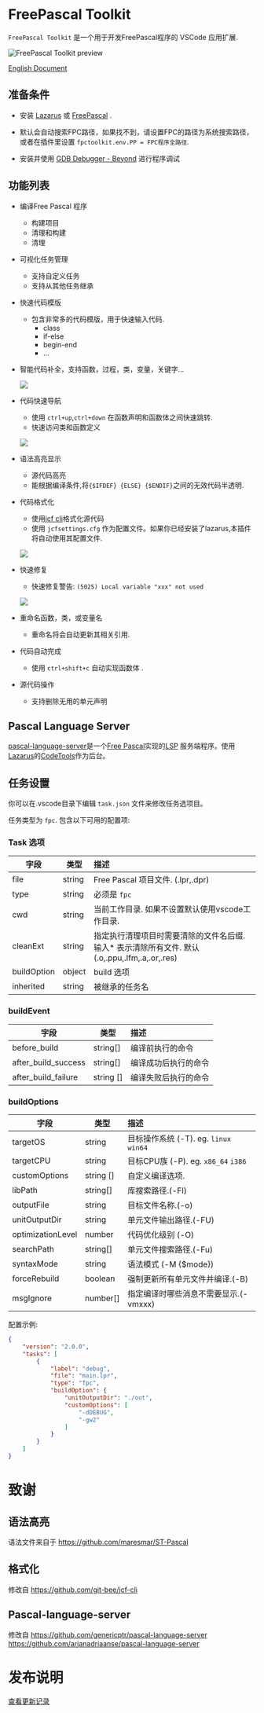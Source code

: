 # FreePascal Toolkit 
`FreePascal Toolkit` 是一个用于开发FreePascal程序的 VSCode 应用扩展.

![FreePascal Toolkit preview](images/doc/fpctoolkit.gif)

[English Document](README.md)
## 准备条件

- 安装 [Lazarus](https://www.lazarus-ide.org/) 或 [FreePascal](https://www.freepascal.org/download.var) . 
- 默认会自动搜索FPC路径，如果找不到，请设置FPC的路径为系统搜索路径，或者在插件里设置 `fpctoolkit.env.PP = FPC程序全路径`. 

- 安装并使用 [GDB Debugger - Beyond](https://marketplace.visualstudio.com/items?itemName=coolchyni.beyond-debug) 进行程序调试

## 功能列表
- 编译Free Pascal 程序
	- 构建项目
	- 清理和构建
	- 清理

- 可视化任务管理
	- 支持自定义任务
	- 支持从其他任务继承
- 快速代码模版
	- 包含非常多的代码模版，用于快速输入代码.
		* class
		* if-else
		* begin-end
		* ... 
- 智能代码补全，支持函数，过程，类，变量，关键字...
 
 	![](images/doc/code-snippets.gif)
 
- 代码快速导航
	- 使用 `ctrl+up`,`ctrl+down` 在函数声明和函数体之间快速跳转.
	- 快速访问类和函数定义
	
	![](images/doc/documentsymbol.gif) 
	
- 语法高亮显示
	- 源代码高亮 
	- 能根据编译条件,将`{$IFDEF} {ELSE} {$ENDIF}`之间的无效代码半透明. 
- 代码格式化 
	
	- 使用[jcf cli](https://github.com/coolchyni/jcf-cli)格式化源代码
	- 使用 `jcfsettings.cfg` 作为配置文件。如果你已经安装了lazarus,本插件将自动使用其配置文件. 
	
	![](images/doc/format.gif) 
	
- 快速修复
	- 快速修复警告: `(5025) Local variable "xxx" not used`
	
	![](images/doc/quickfix.gif) 

- 重命名函数，类，或变量名
	- 重命名将会自动更新其相关引用. 
- 代码自动完成 
	- 使用 `ctrl+shift+c` 自动实现函数体 .
- 源代码操作
	- 支持删除无用的单元声明

## Pascal Language Server 

[pascal-language-server](https://github.com/coolchyni/pascal-language-server)是一个[Free Pascal](https://www.freepascal.org/)实现的[LSP](https://microsoft.github.io/language-server-protocol/) 服务端程序。使用[Lazarus](https://www.lazarus-ide.org/)的[CodeTools](https://wiki.lazarus.freepascal.org/Codetools)作为后台。

## 任务设置

你可以在.vscode目录下编辑 `task.json` 文件来修改任务选项目。

任务类型为 `fpc`. 包含以下可用的配置项:

### Task 选项
字段   | 类型  |  描述  |
------  | ----- |  :-------------
file  | string|Free Pascal 项目文件. (.lpr,.dpr)
type  | string|必须是 `fpc`
cwd   | string|当前工作目录. 如果不设置默认使用vscode工作目录.
cleanExt|string|指定执行清理项目时需要清除的文件名后缀. 输入* 表示清除所有文件. 默认(.o,.ppu,.lfm,.a,.or,.res)
buildOption|object|build 选项
inherited|string| 被继承的任务名

### buildEvent
字段   | 类型  |  描述  |
-------| ---- |:---------------
before_build  | string[] | 编译前执行的命令
after_build_success | string[]| 编译成功后执行的命令
after_build_failure | string []|编译失败后执行的命令

### buildOptions
字段   | 类型  |  描述  |
-------| ---- |:---------------
targetOS  | string | 目标操作系统 (-T).  eg. `linux` `win64`
targetCPU |string| 目标CPU族 (-P). eg. `x86_64` `i386`
customOptions|string []| 自定义编译选项.     
libPath|string[]|库搜索路径.(-Fl)
outputFile| string| 目标文件名称.(-o)
unitOutputDir| string|单元文件输出路径.(-FU)
optimizationLevel| number|代码优化级别 (-O)
searchPath| string[]|单元文件搜索路径.(-Fu)
syntaxMode| string|语法模式 (-M {$mode})
forceRebuild| boolean|强制更新所有单元文件并编译.(-B)
msgIgnore|number[]|指定编译时哪些消息不需要显示.(-vmxxx)

配置示例:
~~~ json
{
	"version": "2.0.0",
	"tasks": [
		{
			"label": "debug",
			"file": "main.lpr",
			"type": "fpc",
			"buildOption": {
				"unitOutputDir": "./out",
				"customOptions": [
					"-dDEBUG",
					"-gw2"
				]
			}
		}
	]
}
~~~

# 致谢
## 语法高亮

语法文件来自于 https://github.com/maresmar/ST-Pascal

## 格式化

修改自  https://github.com/git-bee/jcf-cli

## Pascal-language-server

修改自
https://github.com/genericptr/pascal-language-server 
https://github.com/arjanadriaanse/pascal-language-server

# 发布说明

[查看更新记录](CHANGELOG.md)


